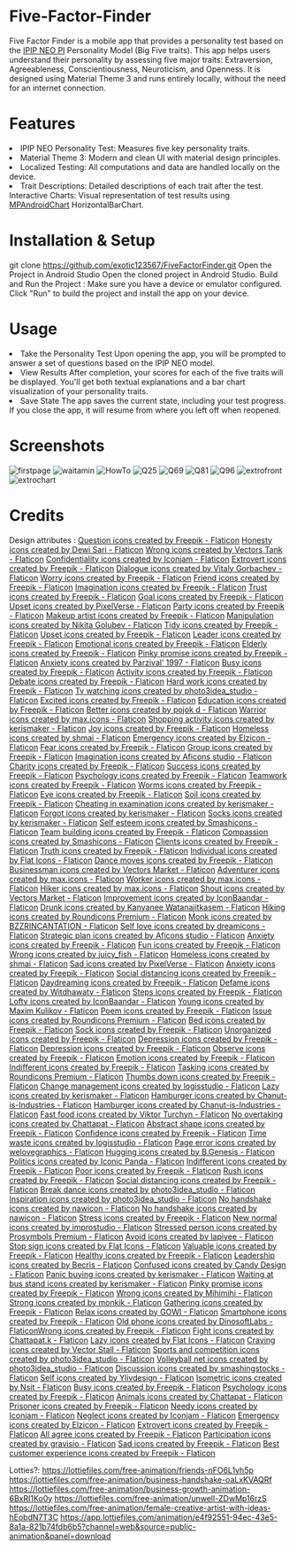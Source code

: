 # Five-Factor-Finder
Five Factor Finder is a mobile app that provides a personality test based on the <a href="https://github.com/kholia/IPIP-NEO-PI">IPIP NEO PI</a> Personality Model (Big Five traits). This app helps users understand their personality by assessing five major traits: Extraversion, Agreeableness, Conscientiousness, Neuroticism, and Openness. It is designed using Material Theme 3 and runs entirely locally, without the need for an internet connection.

# Features
<li>IPIP NEO Personality Test: Measures five key personality traits.</li>
<li>Material Theme 3: Modern and clean UI with material design principles.</li>
<li>Localized Testing: All computations and data are handled locally on the device.</li>
<li>Trait Descriptions: Detailed descriptions of each trait after the test.</li>
Interactive Charts: Visual representation of test results using <a href="https://github.com/PhilJay/MPAndroidChart">MPAndroidChart</a> HorizontalBarChart.

# Installation & Setup
git clone https://github.com/exotic123567/FiveFactorFinder.git
Open the Project in Android Studio Open the cloned project in Android Studio.
Build and Run the Project :
Make sure you have a device or emulator configured.
Click "Run" to build the project and install the app on your device.

# Usage
<li>Take the Personality Test Upon opening the app, you will be prompted to answer a set of questions based on the IPIP NEO model.</li>

<li>View Results After completion, your scores for each of the five traits will be displayed. You'll get both textual explanations and a bar chart visualization of your personality traits.</li>

<li>Save State The app saves the current state, including your test progress. If you close the app, it will resume from where you left off when reopened.</li>

# Screenshots
![firstpage](https://github.com/user-attachments/assets/ba49232a-9a06-4eec-82ba-e156e100b2a0)
![waitamin](https://github.com/user-attachments/assets/06ef148d-c14f-4d01-b2f6-5b69826741bf)
![HowTo](https://github.com/user-attachments/assets/e5ed2134-d6b3-4450-8ccc-004e6e7cd5da)
![Q25](https://github.com/user-attachments/assets/d22a81d5-fdef-4bc2-bcbe-a87d9e3039e2)
![Q69](https://github.com/user-attachments/assets/02fe521a-9630-40a3-a016-7c0d7bb20483)
![Q81](https://github.com/user-attachments/assets/8efa03f0-03f8-4c85-ae1f-e4923a26fbb4)
![Q96](https://github.com/user-attachments/assets/27fb66e9-0b03-489f-b8a6-5c8bfeab6ee1)
![extrofront](https://github.com/user-attachments/assets/66f9f5ab-653a-4c54-b650-021e9eb1a369)
![extrochart](https://github.com/user-attachments/assets/c705fc24-6e36-477d-96c2-bd45b9014ae1)

# Credits
Design attributes :
<a href="https://www.flaticon.com/free-icons/question" title="question icons">Question icons created by Freepik - Flaticon</a>
<a href="https://www.flaticon.com/free-icons/honesty" title="honesty icons">Honesty icons created by Dewi Sari - Flaticon</a>
<a href="https://www.flaticon.com/free-icons/wrong" title="wrong icons">Wrong icons created by Vectors Tank - Flaticon</a>
<a href="https://www.flaticon.com/free-icons/confidentiality" title="confidentiality icons">Confidentiality icons created by Iconjam - Flaticon</a>
<a href="https://www.flaticon.com/free-icons/extrovert" title="extrovert icons">Extrovert icons created by Freepik - Flaticon</a>
<a href="https://www.flaticon.com/free-icons/dialogue" title="dialogue icons">Dialogue icons created by Vitaly Gorbachev - Flaticon</a>
<a href="" title="worry icons">Worry icons created by Freepik - Flaticon</a>
<a href="" title="friend icons">Friend icons created by Freepik - Flaticon</a>
<a href="https://www.flaticon.com/free-icons/imagination" title="imagination icons">Imagination icons created by Freepik - Flaticon</a>
<a href="" title="trust icons">Trust icons created by Freepik - Flaticon</a>
<a href="" title="goal icons">Goal icons created by Freepik - Flaticon</a>
<a href="" title="upset icons">Upset icons created by PixelVerse - Flaticon</a>
<a href="" title="party icons">Party icons created by Freepik - Flaticon</a>
<a href="https://www.flaticon.com/free-icons/makeup-artist" title="makeup artist icons">Makeup artist icons created by Freepik - Flaticon</a>
<a href="https://www.flaticon.com/free-icons/manipulation" title="manipulation icons">Manipulation icons created by Nikita Golubev - Flaticon</a>
<a href="https://www.flaticon.com/free-icons/tidy" title="tidy icons">Tidy icons created by Freepik - Flaticon</a>
<a href="https://www.flaticon.com/free-icons/upset" title="upset icons">Upset icons created by Freepik - Flaticon</a>
<a href="https://www.flaticon.com/free-icons/leader" title="leader icons">Leader icons created by Freepik - Flaticon</a>
<a href="https://www.flaticon.com/free-icons/emotional" title="emotional icons">Emotional icons created by Freepik - Flaticon</a>
<a href="https://www.flaticon.com/free-icons/elderly" title="elderly icons">Elderly icons created by Freepik - Flaticon</a>
<a href="https://www.flaticon.com/free-icons/pinky-promise" title="pinky promise icons">Pinky promise icons created by Freepik - Flaticon</a>
<a href="https://www.flaticon.com/free-icons/anxiety" title="anxiety icons">Anxiety icons created by Parzival’ 1997 - Flaticon</a>
<a href="https://www.flaticon.com/free-icons/busy" title="busy icons">Busy icons created by Freepik - Flaticon</a>
<a href="https://www.flaticon.com/free-icons/activity" title="activity icons">Activity icons created by Freepik - Flaticon</a>
<a href="https://www.flaticon.com/free-icons/debate" title="debate icons">Debate icons created by Freepik - Flaticon</a>
<a href="https://www.flaticon.com/free-icons/hard-work" title="hard work icons">Hard work icons created by Freepik - Flaticon</a>
<a href="https://www.flaticon.com/free-icons/tv-watching" title="tv watching icons">Tv watching icons created by photo3idea_studio - Flaticon</a>
<a href="https://www.flaticon.com/free-icons/excited" title="Excited icons">Excited icons created by Freepik - Flaticon</a>
<a href="https://www.flaticon.com/free-icons/education" title="education icons">Education icons created by Freepik - Flaticon</a>
<a href="https://www.flaticon.com/free-icons/better" title="better icons">Better icons created by pojok d - Flaticon</a>
<a href="https://www.flaticon.com/free-icons/warrior" title="warrior icons">Warrior icons created by max.icons - Flaticon</a>
<a href="https://www.flaticon.com/free-icons/shopping-activity" title="shopping activity icons">Shopping activity icons created by kerismaker - Flaticon</a>
<a href="https://www.flaticon.com/free-icons/joy" title="joy icons">Joy icons created by Freepik - Flaticon</a>
<a href="https://www.flaticon.com/free-icons/homeless" title="homeless icons">Homeless icons created by shmai - Flaticon</a>
<a href="https://www.flaticon.com/free-icons/emergency" title="emergency icons">Emergency icons created by Elzicon - Flaticon</a>
<a href="" title="fear icons">Fear icons created by Freepik - Flaticon</a>
<a href="https://www.flaticon.com/free-icons/group" title="group icons">Group icons created by Freepik - Flaticon</a>
<a href="https://www.flaticon.com/free-icons/imagination" title="imagination icons">Imagination icons created by Aficons studio - Flaticon</a>
<a href="https://www.flaticon.com/free-icons/charity" title="charity icons">Charity icons created by Freepik - Flaticon</a>
<a href="https://www.flaticon.com/free-icons/success" title="success icons">Success icons created by Freepik - Flaticon</a>
<a href="https://www.flaticon.com/free-icons/psychology" title="psychology icons">Psychology icons created by Freepik - Flaticon</a>
<a href="https://www.flaticon.com/free-icons/teamwork" title="teamwork icons">Teamwork icons created by Freepik - Flaticon</a>
<a href="https://www.flaticon.com/free-icons/worms" title="worms icons">Worms icons created by Freepik - Flaticon</a>
<a href="https://www.flaticon.com/free-icons/eye" title="eye icons">Eye icons created by Freepik - Flaticon</a>
<a href="https://www.flaticon.com/free-icons/soil" title="soil icons">Soil icons created by Freepik - Flaticon</a>
<a href="https://www.flaticon.com/free-icons/cheating-in-examination" title="cheating in examination icons">Cheating in examination icons created by kerismaker - Flaticon</a>
<a href="https://www.flaticon.com/free-icons/forgot" title="forgot icons">Forgot icons created by kerismaker - Flaticon</a>
<a href="https://www.flaticon.com/free-icons/socks" title="socks icons">Socks icons created by kerismaker - Flaticon</a>
<a href="https://www.flaticon.com/free-icons/self-esteem" title="self esteem icons">Self esteem icons created by Smashicons - Flaticon</a>
<a href="https://www.flaticon.com/free-icons/team-building" title="team building icons">Team building icons created by Freepik - Flaticon</a>
<a href="https://www.flaticon.com/free-icons/compassion" title="compassion icons">Compassion icons created by Smashicons - Flaticon</a>
<a href="https://www.flaticon.com/free-icons/clients" title="clients icons">Clients icons created by Freepik - Flaticon</a>
<a href="https://www.flaticon.com/free-icons/truth" title="truth icons">Truth icons created by Freepik - Flaticon</a>
<a href="https://www.flaticon.com/free-icons/individual" title="individual icons">Individual icons created by Flat Icons - Flaticon</a>
<a href="https://www.flaticon.com/free-icons/dance-moves" title="dance moves icons">Dance moves icons created by Freepik - Flaticon</a>
<a href="https://www.flaticon.com/free-icons/businessman" title="businessman icons">Businessman icons created by Vectors Market - Flaticon</a>
<a href="https://www.flaticon.com/free-icons/adventurer" title="adventurer icons">Adventurer icons created by max.icons - Flaticon</a>
<a href="https://www.flaticon.com/free-icons/worker" title="worker icons">Worker icons created by max.icons - Flaticon</a>
<a href="https://www.flaticon.com/free-icons/hiker" title="hiker icons">Hiker icons created by max.icons - Flaticon</a>
<a href="https://www.flaticon.com/free-icons/shout" title="shout icons">Shout icons created by Vectors Market - Flaticon</a>
<a href="https://www.flaticon.com/free-icons/improvement" title="improvement icons">Improvement icons created by IconBaandar - Flaticon</a>
<a href="https://www.flaticon.com/free-icons/drunk" title="drunk icons">Drunk icons created by Kanyanee Watanajitkasem - Flaticon</a>
<a href="https://www.flaticon.com/free-icons/hiking" title="hiking icons">Hiking icons created by Roundicons Premium - Flaticon</a>
<a href="https://www.flaticon.com/free-icons/monk" title="monk icons">Monk icons created by BZZRINCANTATION - Flaticon</a>
<a href="https://www.flaticon.com/free-icons/self-love" title="self love icons">Self love icons created by dreamicons - Flaticon</a>
<a href="https://www.flaticon.com/free-icons/strategic-plan" title="strategic plan icons">Strategic plan icons created by Aficons studio - Flaticon</a>
<a href="https://www.flaticon.com/free-icons/anxiety" title="anxiety icons">Anxiety icons created by Freepik - Flaticon</a>
<a href="https://www.flaticon.com/free-icons/fun" title="fun icons">Fun icons created by Freepik - Flaticon</a>
<a href="https://www.flaticon.com/free-icons/wrong" title="wrong icons">Wrong icons created by juicy_fish - Flaticon</a>
<a href="https://www.flaticon.com/free-icons/homeless" title="homeless icons">Homeless icons created by shmai - Flaticon</a>
<a href="" title="sad icons">Sad icons created by PixelVerse - Flaticon</a>
<a href="" title="anxiety icons">Anxiety icons created by Freepik - Flaticon</a>
<a href="https://www.flaticon.com/free-icons/social-distancing" title="social distancing icons">Social distancing icons created by Freepik - Flaticon</a>
<a href="https://www.flaticon.com/free-icons/daydreaming" title="daydreaming icons">Daydreaming icons created by Freepik - Flaticon</a>
<a href="https://www.flaticon.com/free-icons/defame" title="defame icons">Defame icons created by Witdhawaty - Flaticon</a>
<a href="https://www.flaticon.com/free-icons/steps" title="steps icons">Steps icons created by Freepik - Flaticon</a>
<a href="https://www.flaticon.com/free-icons/lofty" title="lofty icons">Lofty icons created by IconBaandar - Flaticon</a>
<a href="https://www.flaticon.com/free-icons/young" title="young icons">Young icons created by Maxim Kulikov - Flaticon</a>
<a href="https://www.flaticon.com/free-icons/poem" title="poem icons">Poem icons created by Freepik - Flaticon</a>
<a href="https://www.flaticon.com/free-icons/issue" title="issue icons">Issue icons created by Roundicons Premium - Flaticon</a>
<a href="https://www.flaticon.com/free-icons/bed" title="bed icons">Bed icons created by Freepik - Flaticon</a>
<a href="https://www.flaticon.com/free-icons/sock" title="sock icons">Sock icons created by Freepik - Flaticon</a>
<a href="https://www.flaticon.com/free-icons/unorganized" title="unorganized icons">Unorganized icons created by Freepik - Flaticon</a>
<a href="https://www.flaticon.com/free-icons/depression" title="depression icons">Depression icons created by Freepik - Flaticon</a>
<a href="https://www.flaticon.com/free-icons/depression" title="depression icons">Depression icons created by Freepik - Flaticon</a>
<a href="https://www.flaticon.com/free-icons/observe" title="observe icons">Observe icons created by Freepik - Flaticon</a>
<a href="https://www.flaticon.com/free-icons/emotion" title="emotion icons">Emotion icons created by Freepik - Flaticon</a>
<a href="https://www.flaticon.com/free-icons/indifferent" title="indifferent icons">Indifferent icons created by Freepik - Flaticon</a>
<a href="https://www.flaticon.com/free-icons/tasking" title="tasking icons">Tasking icons created by Roundicons Premium - Flaticon</a>
<a href="https://www.flaticon.com/free-icons/thumbs-down" title="thumbs down icons">Thumbs down icons created by Freepik - Flaticon</a>
<a href="https://www.flaticon.com/free-icons/change-management" title="change management icons">Change management icons created by logisstudio - Flaticon</a>
<a href="https://www.flaticon.com/free-icons/lazy" title="lazy icons">Lazy icons created by kerismaker - Flaticon</a>
<a href="https://www.flaticon.com/free-icons/hamburger" title="hamburger icons">Hamburger icons created by Chanut-is-Industries - Flaticon</a>
<a href="https://www.flaticon.com/free-icons/hamburger" title="hamburger icons">Hamburger icons created by Chanut-is-Industries - Flaticon</a>
<a href="https://www.flaticon.com/free-icons/fast-food" title="fast food icons">Fast food icons created by Viktor Turchyn - Flaticon</a>
<a href="https://www.flaticon.com/free-icons/no-overtaking" title="no overtaking icons">No overtaking icons created by Chattapat - Flaticon</a>
<a href="https://www.flaticon.com/free-icons/abstract-shape" title="abstract shape icons">Abstract shape icons created by Freepik - Flaticon</a>
<a href="https://www.flaticon.com/free-icons/confidence" title="confidence icons">Confidence icons created by Freepik - Flaticon</a>
<a href="https://www.flaticon.com/free-icons/time-waste" title="time waste icons">Time waste icons created by logisstudio - Flaticon</a>
<a href="https://www.flaticon.com/free-icons/page-error" title="page error icons">Page error icons created by welovegraphics - Flaticon</a>
<a href="https://www.flaticon.com/free-icons/hugging" title="hugging icons">Hugging icons created by B.Genesis - Flaticon</a>
<a href="https://www.flaticon.com/free-icons/politics" title="politics icons">Politics icons created by Iconic Panda - Flaticon</a>
<a href="https://www.flaticon.com/free-icons/indifferent" title="indifferent icons">Indifferent icons created by Freepik - Flaticon</a>
<a href="https://www.flaticon.com/free-icons/poor" title="poor icons">Poor icons created by Freepik - Flaticon</a>
<a href="https://www.flaticon.com/free-icons/rush" title="rush icons">Rush icons created by Freepik - Flaticon</a>
<a href="https://www.flaticon.com/free-icons/social-distancing" title="social distancing icons">Social distancing icons created by Freepik - Flaticon</a>
<a href="https://www.flaticon.com/free-icons/break-dance" title="break dance icons">Break dance icons created by photo3idea_studio - Flaticon</a>
<a href="https://www.flaticon.com/free-icons/inspiration" title="inspiration icons">Inspiration icons created by photo3idea_studio - Flaticon</a>
<a href="https://www.flaticon.com/free-icons/no-handshake" title="no handshake icons">No handshake icons created by nawicon - Flaticon</a>
<a href="https://www.flaticon.com/free-icons/no-handshake" title="no handshake icons">No handshake icons created by nawicon - Flaticon</a>
<a href="https://www.flaticon.com/free-icons/stress" title="stress icons">Stress icons created by Freepik - Flaticon</a>
<a href="https://www.flaticon.com/free-icons/new-normal" title="new normal icons">New normal icons created by improstudio - Flaticon</a>
<a href="https://www.flaticon.com/free-icons/stressed-person" title="stressed person icons">Stressed person icons created by Prosymbols Premium - Flaticon</a>
<a href="https://www.flaticon.com/free-icons/avoid" title="avoid icons">Avoid icons created by lapiyee - Flaticon</a>
<a href="https://www.flaticon.com/free-icons/stop-sign" title="stop sign icons">Stop sign icons created by Flat Icons - Flaticon</a>
<a href="https://www.flaticon.com/free-icons/valuable" title="valuable icons">Valuable icons created by Freepik - Flaticon</a>
<a href="https://www.flaticon.com/free-icons/healthy" title="healthy icons">Healthy icons created by Freepik - Flaticon</a>
<a href="https://www.flaticon.com/free-icons/leadership" title="leadership icons">Leadership icons created by Becris - Flaticon</a>
<a href="https://www.flaticon.com/free-icons/confused" title="confused icons">Confused icons created by Candy Design - Flaticon</a>
<a href="https://www.flaticon.com/free-icons/panic-buying" title="panic buying icons">Panic buying icons created by kerismaker - Flaticon</a>
<a href="https://www.flaticon.com/free-icons/waiting-at-bus-stand" title="waiting at bus stand icons">Waiting at bus stand icons created by kerismaker - Flaticon</a>
<a href="https://www.flaticon.com/free-icons/pinky-promise" title="pinky promise icons">Pinky promise icons created by Freepik - Flaticon</a>
<a href="https://www.flaticon.com/free-icons/wrong" title="wrong icons">Wrong icons created by Mihimihi - Flaticon</a>
<a href="https://www.flaticon.com/free-icons/strong" title="strong icons">Strong icons created by monkik - Flaticon</a>
<a href="https://www.flaticon.com/free-icons/gathering" title="gathering icons">Gathering icons created by Freepik - Flaticon</a>
<a href="https://www.flaticon.com/free-icons/relax" title="relax icons">Relax icons created by GOWI - Flaticon</a>
<a href="https://www.flaticon.com/free-icons/smartphone" title="smartphone icons">Smartphone icons created by Freepik - Flaticon</a>
<a href="https://www.flaticon.com/free-icons/old-phone" title="old phone icons">Old phone icons created by DinosoftLabs - Flaticon</a><a href="https://www.flaticon.com/free-icons/wrong" title="wrong icons">Wrong icons created by Freepik - Flaticon</a>
<a href="https://www.flaticon.com/free-icons/fight" title="fight icons">Fight icons created by Chattapat.k - Flaticon</a>
<a href="https://www.flaticon.com/free-icons/lazy" title="lazy icons">Lazy icons created by Flat Icons - Flaticon</a>
<a href="https://www.flaticon.com/free-icons/craving" title="craving icons">Craving icons created by Vector Stall - Flaticon</a>
<a href="https://www.flaticon.com/free-icons/sports-and-competition" title="sports and competition icons">Sports and competition icons created by photo3idea_studio - Flaticon</a>
<a href="https://www.flaticon.com/free-icons/volleyball-net" title="volleyball net icons">Volleyball net icons created by photo3idea_studio - Flaticon</a>
<a href="https://www.flaticon.com/free-icons/discussion" title="discussion icons">Discussion icons created by smashingstocks - Flaticon</a>
<a href="https://www.flaticon.com/free-icons/self" title="self icons">Self icons created by Ylivdesign - Flaticon</a>
<a href="https://www.flaticon.com/free-icons/isometric" title="isometric icons">Isometric icons created by Nsit - Flaticon</a>
<a href="https://www.flaticon.com/free-icons/busy" title="busy icons">Busy icons created by Freepik - Flaticon</a>
<a href="https://www.flaticon.com/free-icons/psychology" title="psychology icons">Psychology icons created by Freepik - Flaticon</a>
<a href="https://www.flaticon.com/free-icons/animals" title="animals icons">Animals icons created by Chattapat - Flaticon</a>
<a href="https://www.flaticon.com/free-icons/prisoner" title="prisoner icons">Prisoner icons created by Freepik - Flaticon</a>
<a href="https://www.flaticon.com/free-icons/needy" title="needy icons">Needy icons created by Iconjam - Flaticon</a>
<a href="https://www.flaticon.com/free-icons/neglect" title="neglect icons">Neglect icons created by Iconjam - Flaticon</a>
<a href="https://www.flaticon.com/free-icons/emergency" title="emergency icons">Emergency icons created by Elzicon - Flaticon</a>
<a href="https://www.flaticon.com/free-icon/extrovert_6585776" title="extrovert icons">Extrovert icons created by Freepik - Flaticon</a>
<a href="https://www.flaticon.com/free-icon/all-agree_8188544?page=2&position=3&term=agree&origin=style-search&related_id=8188544" title="all agree icons">All agree icons created by Freepik - Flaticon</a>
<a href="" title="participation icons">Participation icons created by gravisio - Flaticon</a>
<a href="" title="sad icons">Sad icons created by Freepik - Flaticon</a>
<a href="" title="best customer experience icons">Best customer experience icons created by Freepik - Flaticon</a>


Lotties?:
<a href="https://lottiefiles.com/free-animation/friends-nFO6L1yh5p">https://lottiefiles.com/free-animation/friends-nFO6L1yh5p</a>
<a href="https://lottiefiles.com/free-animation/business-handshake-oaLxKVAQRf">https://lottiefiles.com/free-animation/business-handshake-oaLxKVAQRf</a>
<a href="https://lottiefiles.com/free-animation/business-growth-animation-6BxRI1Ko0y">https://lottiefiles.com/free-animation/business-growth-animation-6BxRI1Ko0y</a>
<a href="https://lottiefiles.com/free-animation/unwell-ZDwMp16rzS">https://lottiefiles.com/free-animation/unwell-ZDwMp16rzS</a>
<a href="https://lottiefiles.com/free-animation/female-creative-artist-with-ideas-hEobdN7T3C">https://lottiefiles.com/free-animation/female-creative-artist-with-ideas-hEobdN7T3C</a>
<a href="https://app.lottiefiles.com/animation/e4f92551-94ec-43e5-8a1a-821b74fdb6b5?channel=web&source=public-animation&panel=download">https://app.lottiefiles.com/animation/e4f92551-94ec-43e5-8a1a-821b74fdb6b5?channel=web&source=public-animation&panel=download</a>






